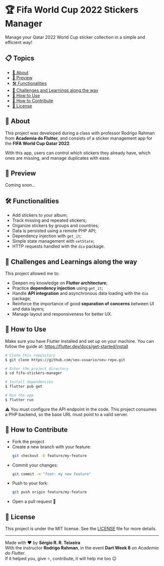 # 🏆 Fifa World Cup 2022 Stickers Manager

Manage your Qatar 2022 World Cup sticker collection in a simple and efficient way!

## 📋 Topics

- [📖 About](#-about)
- [📱 Preview](#-preview)
- [🛠️ Functionalities](#%EF%B8%8F-functionalities)
- [🤯 Challenges and Learnings along the way](#-challenges-and-learnings-along-the-way)
- [🤔 How to Use](#-how-to-use)
- [💪 How to Contribute](#-how-to-contribute)
- [📝 License](#-license)

## 📖 About

This project was developed during a class with professor Rodrigo Rahman from **Academia do Flutter**, and consists of a sticker management app for the **FIFA World Cup Qatar 2022**. 

With this app, users can control which stickers they already have, which ones are missing, and manage duplicates with ease.

## 📱 Preview

Coming soon...

## 🛠️ Functionalities

- Add stickers to your album;
- Track missing and repeated stickers;
- Organize stickers by groups and countries;
- Data is persisted using a remote PHP API;
- Dependency injection with `get_it`;
- Simple state management with `setState`;
- HTTP requests handled with the `dio` package.

## 🤯 Challenges and Learnings along the way

This project allowed me to:
- Deepen my knowledge on **Flutter architecture**;
- Practice **dependency injection** using `get_it`;
- Handle **API integration** and asynchronous data loading with the `dio` package;
- Reinforce the importance of good **separation of concerns** between UI and data layers;
- Manage layout and responsiveness for better UX.

## 🤔 How to Use

Make sure you have Flutter installed and set up on your machine. You can follow the guide at: https://flutter.dev/docs/get-started/install

```bash
# Clone this repository
$ git clone https://github.com/seu-usuario/seu-repo.git

# Enter the project directory
$ cd fifa-stickers-manager

# Install dependencies
$ flutter pub get

# Run the app
$ flutter run
```

⚠️ You must configure the API endpoint in the code. This project consumes a PHP backend, so the base URL must point to a valid server.

## 💪 How to Contribute

- Fork the project
- Create a new branch with your feature:
  ```bash
  git checkout -b feature/my-feature
  ```
- Commit your changes:
  ```bash
  git commit -m "feat: my new feature"
  ```
- Push to your fork:
  ```bash
  git push origin feature/my-feature
  ```
- Open a pull request 🚀

## 📝 License

This project is under the MIT license. See the [LICENSE](LICENSE) file for more details.

---

Made with ❤️ by **Sérgio R. R. Teixeira**  
With the instructor **Rodrigo Rahman**, in the event **Dart Week 8** on *Academia do Flutter*.  
If it helped you, give ⭐, contribute, it will help me too 😉
